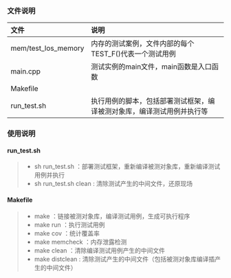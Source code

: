 ### 文件说明
|文件|说明|  
|:------|:------|
|mem/test_los_memory|内存的测试案例，文件内部的每个TEST_F()代表一个测试用例|
|main.cpp|测试实例的main文件，main函数是入口函数|
|Makefile|
|run_test.sh|执行用例的脚本，包括部署测试框架，编译被测对象库，编译测试用例并执行等|

### 使用说明
#### run_test.sh
> * sh run_test.sh ：部署测试框架，重新编译被测对象库，重新编译测试用例并执行
> * sh run_test.sh clean : 清除测试产生的中间文件，还原现场

#### Makefile
> * make ：链接被测对象库，编译测试用例，生成可执行程序
> * make run ：执行测试用例
> * make cov ：统计覆盖率
> * make memcheck ：内存泄露检测
> * make clean ：清除编译测试用例产生的中间文件
> * make distclean : 清除测试产生的中间文件（包括被测对象库编译插产生的中间文件）